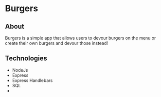 # Burgers

## About 
Burgers is a simple app that allows users to devour burgers on the menu or create their own
burgers and devour those instead! 
## Technologies
* NodeJs
* Express
* Express Handlebars
* SQL
* 